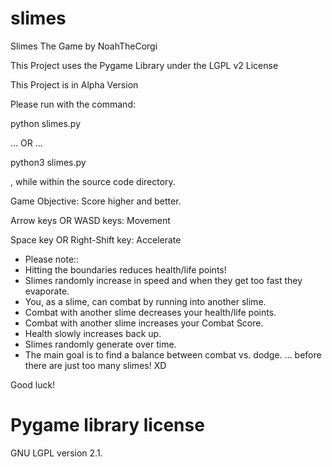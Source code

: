 # slimes
Slimes The Game by NoahTheCorgi

This Project uses the Pygame Library under the LGPL v2 License

This Project is in Alpha Version

Please run with the command:

python slimes.py

... OR ...

python3 slimes.py

, while within the source code directory.

Game Objective: Score higher and better.

Arrow keys OR WASD keys: Movement

Space key OR Right-Shift key: Accelerate

- Please note::
- Hitting the boundaries reduces health/life points!
- Slimes randomly increase in speed and when they get too fast they evaporate.
- You, as a slime, can combat by running into another slime.
- Combat with another slime decreases your health/life points.
- Combat with another slime increases your Combat Score.
- Health slowly increases back up.
- Slimes randomly generate over time.
- The main goal is to find a balance between combat vs. dodge.
    ... before there are just too many slimes! XD

Good luck!

# Pygame library license
GNU LGPL version 2.1.

